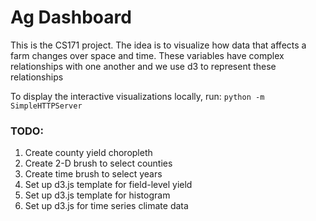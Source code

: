 Ag Dashboard
=============

This is the CS171 project. The idea is to visualize how data that affects a farm changes over space and time. These variables have complex relationships with one another and we use d3 to represent these relationships

To display the interactive visualizations locally, run: `python -m SimpleHTTPServer`


### TODO:

1. Create county yield choropleth
2. Create 2-D brush to select counties
3. Create time brush to select years
4. Set up d3.js template for field-level yield
5. Set up d3.js template for histogram
6. Set up d3.js for time series climate data
